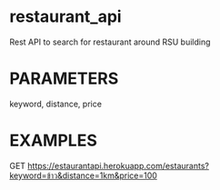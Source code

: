# restaurant_api
Rest API to search for restaurant around RSU building

# PARAMETERS
keyword, distance, price

# EXAMPLES
GET https://estaurantapi.herokuapp.com/estaurants?keyword=ข้าว&distance=1km&price=100


